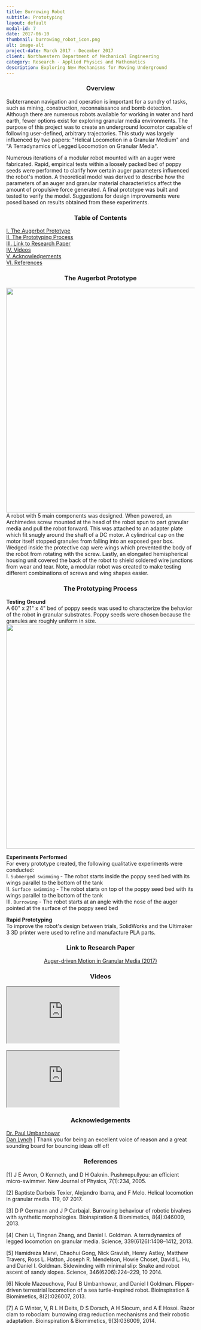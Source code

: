 ```yaml
---
title: Burrowing Robot
subtitle: Prototyping
layout: default
modal-id: 7
date: 2017-06-10
thumbnail: burrowing_robot_icon.png
alt: image-alt
project-date: March 2017 - December 2017
client: Northwestern Department of Mechanical Engineering
category: Research - Applied Physics and Mathematics
description: Exploring New Mechanisms for Moving Underground
---
```

<center><h3>Overview</h3></center>
Subterranean navigation and operation is important for a sundry of tasks, such as mining, construction, reconnaissance and bomb detection. Although there are numerous robots available for working in water and hard earth, fewer options exist for exploring granular media environments. The purpose of this project was to create an underground locomotor capable of following user-defined, arbitrary trajectories. This study was largely influenced by two papers: "Helical Locomotion in a Granular Medium" and "A Terradynamics of Legged Locomotion on Granular Media". <br>

Numerous iterations of a modular robot mounted with an auger were fabricated. Rapid, empirical tests within a loosely packed bed of poppy seeds were performed to clarify how certain auger parameters influenced the robot's motion. A theoretical model was derived to describe how the parameters of an auger and granular material characteristics affect the amount of propulsive force generated. A final prototype was built and tested to verify the model. Suggestions for design improvements were posed based on results obtained from these experiments.

<center><h3>Table of Contents</h3></center>
<a href="#auger_proto">I. The Augerbot Prototype</a><br>
<a href="#auger_eval">II. The Prototyping Process</a><br>
<a href="#paper">III. Link to Research Paper</a><br>
<a href="#media">IV. Videos</a><br>
<a href="#thanks">V. Acknowledgements</a><br>
<a href="#cite">VI. References</a>

<center><h3 id="auger_proto">The Augerbot Prototype</h3></center>
<img class="img-responsive" src="img/portfolio/8/screw_head_plane.png" width="600">
A robot with 5 main components was designed. When powered, an Archimedes screw mounted at the head of the robot spun to part granular media and pull the robot forward. This was attached to an adapter plate which fit snugly around the shaft of a DC motor. A cylindrical cap on the motor itself stopped granules from falling into an exposed gear box. Wedged inside the protective cap were wings which prevented the body of the robot from rotating with the screw. Lastly, an elongated hemispherical housing unit covered the back of the robot to shield soldered wire junctions from wear and tear. Note, a modular robot was created to make testing different combinations of screws and wing shapes easier.

<center><h3 id="auger_eval">The Prototyping Process</h3></center>
<b>Testing Ground</b><br>
A 60" x 21" x 4" bed of poppy seeds was used to characterize the behavior of the robot in granular substrates. Poppy seeds were chosen because the granules are roughly uniform in size.

<img class="img-responsive" src="img/portfolio/8/poppy_bed.png" width="600">

<b>Experiments Performed</b><br>
For every prototype created, the following qualitative experiments were conducted: <br>
I. `Submerged swimming` - The robot starts inside the poppy seed bed with its wings parallel to the bottom of the tank <br>
II. `Surface swimming` - The robot starts on top of the poppy seed bed with its wings parallel to the bottom of the tank <br>
III. `Burrowing` - The robot starts at an angle with the nose of the auger pointed at the surface of the poppy seed bed

<b>Rapid Prototyping</b><br>
To improve the robot's design between trials, SolidWorks and the Ultimaker 3 3D printer were used to refine and manufacture PLA parts.  

<center><h3 id="paper">Link to Research Paper</h3></center>
<center><a href="files/burrowing_robot_writeup.pdf" class="btn btn-default btn-xl wow tada"> Auger-driven Motion in Granular Media (2017)</a></center>

<center><h3 id="media">Videos</h3></center>
<div class="row">
  <div class="col-lg-2 col-md-1">
  </div>
  <div class="col-lg-8 col-md-10 col-sm-12">
    <div class="embed-responsive embed-responsive-16by9" style="center">
      <iframe class="embed-responsive-item" src="https://www.youtube.com/embed/tiBAuza35ls?ecver=1" allowfullscreen></iframe>
    </div>
  </div>
  <div class="col-lg-2 col-md-1">
  </div>
</div>
<br>
<div class="row">
  <div class="col-lg-2 col-md-1">
  </div>
  <div class="col-lg-8 col-md-10 col-sm-12">
    <div class="embed-responsive embed-responsive-16by9" style="center">
      <iframe class="embed-responsive-item" src="https://www.youtube.com/embed/Wui13GpK8E8?ecver=1" allowfullscreen></iframe>
    </div>
  </div>
  <div class="col-lg-2 col-md-1">
  </div>
</div>

<center><h3 id="thanks">Acknowledgements</h3></center>
<a href="http://www.mccormick.northwestern.edu/research-faculty/directory/affiliated/umbanhowar-paul.html">Dr. Paul Umbanhowar</a><br>
<a href="https://github.com/dlynch7">Dan Lynch</a> | Thank you for being an excellent voice of reason and a great sounding board for bouncing ideas off of!

<center><h3 id="cite">References</h3></center>
[1] J E Avron, O Kenneth, and D H Oaknin. Pushmepullyou: an efficient micro-swimmer. New Journal of Physics, 7(1):234, 2005.

[2] Baptiste Darbois Texier, Alejandro Ibarra, and F Melo. Helical locomotion in granular media. 119, 07 2017.

[3] D P Germann and J P Carbajal. Burrowing behaviour of robotic bivalves with synthetic morphologies. Bioinspiration & Biomimetics, 8(4):046009, 2013.

[4] Chen Li, Tingnan Zhang, and Daniel I. Goldman. A terradynamics of legged locomotion on granular media. Science, 339(6126):1408–1412, 2013.

[5] Hamidreza Marvi, Chaohui Gong, Nick Gravish, Henry Astley, Matthew Travers, Ross L. Hatton, Joseph R. Mendelson, Howie Choset, David L. Hu, and Daniel I. Goldman. Sidewinding with minimal slip: Snake and robot ascent of sandy slopes. Science, 346(6206):224–229, 10 2014.

[6] Nicole Mazouchova, Paul B Umbanhowar, and Daniel I Goldman. Flipper-driven terrestrial locomotion of a sea turtle-inspired robot. Bioinspiration & Biomimetics, 8(2):026007, 2013.

[7] A G Winter, V, R L H Deits, D S Dorsch, A H Slocum, and A E Hosoi. Razor clam to roboclam: burrowing drag reduction mechanisms and their robotic adaptation. Bioinspiration & Biomimetics, 9(3):036009, 2014.
